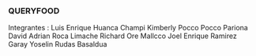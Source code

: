 ### QUERYFOOD


Integrantes : 
  Luis Enrique Huanca Champi
  Kimberly Pocco Pocco Pariona
  David Adrian Roca Limache
  Richard Ore Mallcco
  Joel Enrique Ramirez Garay
  Yoselin  Rudas Basaldua
